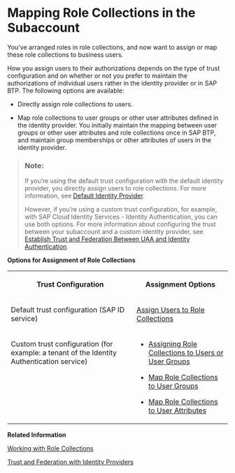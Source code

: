 <!-- loio9e1bf57130ef466e8017eab298b40e5e -->

# Mapping Role Collections in the Subaccount

You've arranged roles in role collections, and now want to assign or map these role collections to business users.

How you assign users to their authorizations depends on the type of trust configuration and on whether or not you prefer to maintain the authorizations of individual users rather in the identity provider or in SAP BTP. The following options are available:

-   Directly assign role collections to users.

-   Map role collections to user groups or other user attributes defined in the identity provider. You initially maintain the mapping between user groups or other user attributes and role collections once in SAP BTP, and maintain group memberships or other attributes of users in the identity provider.


> ### Note:  
> If you’re using the default trust configuration with the default identity provider, you directly assign users to role collections. For more information, see [Default Identity Provider](default-identity-provider-d6a8db7.md).
> 
> However, if you’re using a custom trust configuration, for example, with SAP Cloud Identity Services - Identity Authentication, you can use both options. For more information about configuring the trust between your subaccount and a custom identity provider, see [Establish Trust and Federation Between UAA and Identity Authentication](establish-trust-and-federation-between-uaa-and-identity-authentication-161f8f0.md).

**Options for Assignment of Role Collections**


<table>
<tr>
<th valign="top">

Trust Configuration



</th>
<th valign="top">

Assignment Options



</th>
</tr>
<tr>
<td valign="top">

Default trust configuration \(SAP ID service\)



</td>
<td valign="top">

[Assign Users to Role Collections](assign-users-to-role-collections-c576676.md) 



</td>
</tr>
<tr>
<td valign="top">

Custom trust configuration \(for example: a tenant of the Identity Authentication service\)



</td>
<td valign="top">

-   [Assigning Role Collections to Users or User Groups](assigning-role-collections-to-users-or-user-groups-31532c7.md)

-   [Map Role Collections to User Groups](map-role-collections-to-user-groups-51acfc8.md)

-   [Map Role Collections to User Attributes](map-role-collections-to-user-attributes-b3fbb1a.md)




</td>
</tr>
</table>

**Related Information**  


[Working with Role Collections](working-with-role-collections-393ea0b.md "You can manage role collections by creating new ones from scratch or by copying an existing one and editing it. You can add or remove roles. You can also add or remove users or user groups to the role collections. This is the assignment or unassignment action. You can drill down all the way to the role definition or to the individual role, user, and user group, and make changes there.")

[Trust and Federation with Identity Providers](trust-and-federation-with-identity-providers-cb1bc8f.md "When setting up accounts you need to assign users. While we provide you with your first users to get you started, your organization has identity providers that you want to integrate.")


